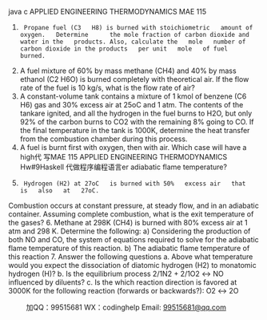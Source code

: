 java c
APPLIED ENGINEERING THERMODYNAMICS
MAE 115
1.      Propane fuel (C3   H8) is burned with stoichiometric   amount of oxygen.   Determine      the mole fraction of carbon dioxide and water in the   products. Also, calculate the   mole   number of carbon dioxide in the products   per unit   mole   of fuel   burned.
2.    A fuel   mixture of 60% by   mass   methane   (CH4) and 40%   by   mass   ethanol
(C2   H6O) is burned completely with theoretical air.   If the flow   rate   of the fuel   is   10   kg/s, what is the flow   rate of air?
3.    A constant-volume tank contains a   mixture   of   1   kmol   of benzene   (C6   H6)   gas   and   30% excess air at 25oC and   1 atm. The contents of the tankare   ignited, and   all the   hydrogen   in the fuel burns to   H2O, but only 92%   of the carbon   burns   to   CO2 with the   remaining 8% going to CO.   If the final temperature   in the tank   is   1000K,   determine the heat transfer from the combustion chamber during this process.
4.    A fuel is burnt first with oxygen,   then   with   air.   Which   case   will   have   a   high代 写MAE 115 APPLIED ENGINEERING THERMODYNAMICS Hw#9Haskell
代做程序编程语言er   adiabatic flame temperature?
5.      Hydrogen (H2) at 27oC   is burned with 50%   excess air   that   is   also   at   27oC.
Combustion occurs at constant pressure, at steady flow, and   in an   adiabatic
container. Assuming complete combustion, what is the exit temperature of the   gases?
6.      Methane at 298K (CH4) is burned with   80%   excess   air   at   1   atm   and   298   K.   Determine the following:
a)    Considering the production of both   NO   and   CO, the system   of equations   required to solve for the adiabatic flame temperature   of this reaction.
b)    The adiabatic flame temperature of this   reaction
7.    Answer   the   following   questions
a.    Above   what   temperature   would   you   expect   the   dissociation   of   diatomic   hydrogen (H2) to monatomic   hydrogen   (H)?
b.      Is the equilibrium process 2/1N2 + 2/1O2 ↔   NO influenced   by diluents?
c.      Is the which reaction direction is favored   at 3000K for the following   reaction (forwards or backwards?):   O2 ↔   2O

   

         
加QQ：99515681  WX：codinghelp  Email: 99515681@qq.com

